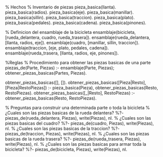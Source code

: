 % Hechos
% Inventario de piezas
pieza_basica(llanta).
pieza_basica(radios).
pieza_basica(eje).
pieza_basica(manillar).
pieza_basica(sillin).
pieza_basica(traccion).
pieza_basica(plato).
pieza_basica(pedales).
pieza_basica(cadena).
pieza_basica(pinones).

% Definicion del ensamblaje de la bicicleta
ensamblaje(bicicleta, [rueda_delantera, cuadro, rueda_trasera]).
ensamblaje(rueda_delantera, [llanta, radios, eje]).
ensamblaje(cuadro, [manillar, sillin, traccion]).
ensamblaje(traccion, [eje, plato, pedales, cadena]).
ensamblaje(rueda_trasera, [llanta, radios, eje, pinones]).

%Reglas
% Procedimiento para obtener las piezas basicas de una parte
piezas_de(Parte, Piezas) :-
    ensamblaje(Parte, Piezas);
    obtener_piezas_basicas(Partes, Piezas).


obtener_piezas_basicas([], []).
obtener_piezas_basicas([Pieza|Resto], [Pieza|RestoPiezas]) :-
    pieza_basica(Pieza),
    obtener_piezas_basicas(Resto, RestoPiezas).
obtener_piezas_basicas([_|Resto], RestoPiezas) :-
    obtener_piezas_basicas(Resto, RestoPiezas).

% Preguntas para construir una determinada parte o toda la bicicleta
% ¿Cuales son las piezas basicas de la rueda delantera?
%?- piezas_de(rueda_delantera, Piezas), write(Piezas), nl.
% ¿Cuales son las piezas basicas del cuadro?
%?- piezas_de(cuadro, Piezas), write(Piezas), nl.
% ¿Cuales son las piezas basicas de la traccion?
%?- piezas_de(traccion, Piezas), write(Piezas), nl.
% ¿Cuales son las piezas basicas de la rueda trasera?
%?- piezas_de(rueda_trasera, Piezas), write(Piezas), nl.
% ¿Cuales son las piezas basicas para armar toda la bicicleta?
%?- piezas_de(bicicleta, Piezas), write(Piezas), nl.
